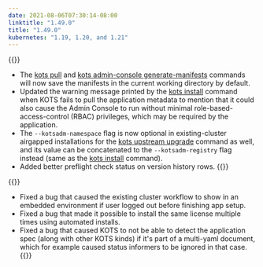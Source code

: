 ```yaml
---
date: 2021-08-06T07:30:14-08:00
linktitle: "1.49.0"
title: "1.49.0"
kubernetes: "1.19, 1.20, and 1.21"
---
```


{{<changes>}}
* The [kots pull](/kots-cli/pull/) and [kots admin-console generate-manifests](/kots-cli/admin-console/generate-manifests/) commands will now save the manifests in the current working directory by default.
* Updated the warning message printed by the [kots install](/kots-cli/install/) command when KOTS fails to pull the application metadata to mention that it could also cause the Admin Console to run without minimal role-based-access-control (RBAC) privileges, which may be required by the application.
* The `--kotsadm-namespace` flag is now optional in existing-cluster airgapped installations for the [kots upstream upgrade](/kots-cli/upstream/) command as well, and its value can be concatenated to the `--kotsadm-registry` flag instead (same as the [kots install](/kots-cli/install/) command).
* Added better preflight check status on version history rows.
{{</changes>}}

{{<fixes>}}
* Fixed a bug that caused the existing cluster workflow to show in an embedded environment if user logged out before finishing app setup.
* Fixed a bug that made it possible to install the same license multiple times using automated installs.
* Fixed a bug that caused KOTS to not be able to detect the application spec (along with other KOTS kinds) if it's part of a multi-yaml document, which for example caused status informers to be ignored in that case.
{{</fixes>}}
